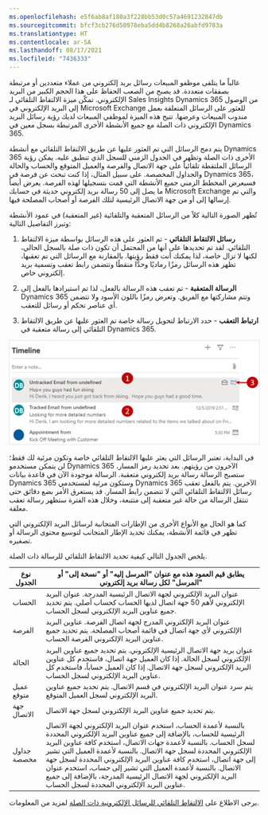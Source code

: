 ```yaml
---
ms.openlocfilehash: e5f6ab8af180a3f228bb53d0c57a4691232847db
ms.sourcegitcommit: bfcf3cb276d50978eba5dd4b8268a26abfd9783a
ms.translationtype: HT
ms.contentlocale: ar-SA
ms.lasthandoff: 08/17/2021
ms.locfileid: "7436333"
---
```

غالباً ما يتلقى موظفو المبيعات رسائل بريد إلكتروني من عملاء متعددين أو مرتبطة بصفقات متعددة. قد يصبح من الصعب الحفاظ على هذا الحجم الكبير من البريد الإلكتروني.
تمكّن ميزة الالتقاط التلقائي لـ Sales Insights Dynamics 365 من الوصول إلى البريد الإلكتروني في Microsoft Exchange للعثور على الرسائل المتعلقة بعمل مندوب المبيعات وعرضها. تتيح هذه الميزة لموظفي المبيعات لديك رؤية رسائل البريد الإلكتروني ذات الصلة مع جميع الأنشطة الأخرى المرتبطة بسجل معين في Dynamics 365.

يتم دمج الرسائل التي تم العثور عليها عن طريق الالتقاط التلقائي مع أنشطة Dynamics 365 الأخرى ذات الصلة وتظهر في الجدول الزمني للسجل الذي تنطبق عليه. يمكن رؤية الرسائل الملتقطة تلقائياً على جهة الاتصال والفرصة والعميل المتوقع والحساب والحالة والجداول المخصصة. على سبيل المثال، إذا كنت تبحث عن فرصة في Dynamics 365، فسيعرض المخطط الزمني جميع الأنشطة التي قمت بتسجيلها لهذه الفرصة. يعرض أيضاً ما يصل إلى 50 رسالة بريد إلكتروني حديثة في حسابك Microsoft Exchange والتي تم إرسالها إلى أو من جهة الاتصال الرئيسية لتلك الفرصة أو أصحاب المصلحة فيها.

تُظهر الصورة التالية كلاً من الرسائل المتعقبة والتلقائية (غير المتعقبة) في عمود الأنشطة وتبرز التفاصيل التالية:

1.  **رسائل الالتقاط التلقائي** - تم العثور على هذه الرسائل بواسطة ميزة الالتقاط التلقائي. لقد تم تحديدها على أنها من المحتمل أن تكون ذات صلة بالسجل الحالي، لكنها لا تزال خاصة، لذا يمكنك أنت فقط رؤيتها. بالمقارنة مع الرسائل التي تم تعقبها، تظهر هذه الرسائل رمزًا رماديًا وحدًّا منقطًا وتتضمن رابط تعقب وتسمية بريد إلكتروني خاص.

2.  **الرسالة المتعقبة** - تم تعقب هذه الرسالة بالفعل، لذا تم استيرادها بالفعل إلى Dynamics 365 وتتم مشاركتها مع الفريق. وتعرض رمزًا باللون الأسود ولا تتضمن أي عناصر تحكم أو رسائل للتعقب.

3.  **ارتباط التعقب** - حدد الارتباط لتحويل رسالة خاصة تم العثور عليها عن طريق الالتقاط التلقائي إلى رسالة متعقبة في Dynamics 365.

![تحتوي رسائل المخطط الزمني على رسالة مرقمة لمطابقة التفاصيل المذكورة أعلاه.](../media/messages.png)

في البداية، تعتبر الرسائل التي يعثر عليها الالتقاط التلقائي خاصة وتكون مرئية لك فقط؛ لن يتمكن مستخدمو Dynamics 365 الآخرون من رؤيتهم. بعد تحديد رمز المسار، ستصبح الرسالة رسالة بريد إلكتروني متعقبة. الرسالة موجودة الآن في قاعدة بيانات Dynamics 365 وستكون مرئية لمستخدمي Dynamics 365 الآخرين.
يتم بالفعل تعقب رسائل الالتقاط التلقائي التي لا تتضمن رابط المسار. قد يستغرق الأمر بضع دقائق حتى تنتقل الرسالة من حالة غير متعقبة إلى متتبعة، وخلال هذه الفترة ستظهر رسالة تعقب معلقة.

كما هو الحال مع الأنواع الأخرى من الإطارات المتجانبة لرسائل البريد الإلكتروني التي تظهر في قائمة الأنشطة، يمكنك تحديد الإطار المتجانب لتوسيع محتوى الرسالة أو تصغيره.

يلخص الجدول التالي كيفية تحديد الالتقاط التلقائي للرسالة ذات الصلة.

| نوع الجدول     | يطابق قيم العمود هذه مع عنوان "المرسل إليه" أو "نسخة إلى" أو "المرسل" لكل رسالة بريد إلكتروني                                                                                                                                                                                                                                                                                                                                                                                                                                             |
|-----------------|-----------------------------------------------------------------------------------------------------------------------------------------------------------------------------------------------------------------------------------------------------------------------------------------------------------------------------------------------------------------------------------------------------------------------------------------------------------------------------------------------------------------------------|
| الحساب         | عنوان البريد الإلكتروني لجهة الاتصال الرئيسية المدرجة. عنوان البريد الإلكتروني لأهم 50 جهة اتصال لديها الحساب كحساب أصلي. يتم تحديد جميع عناوين البريد الإلكتروني لسجل الحساب.                                                                                                                                                                                                                                                                                                                                    |
| الفرصة     | عنوان البريد الإلكتروني المدرج لجهة اتصال الفرصة. عناوين البريد الإلكتروني لأي جهة اتصال في قائمة أصحاب المصلحة. يتم تحديد جميع عناوين البريد الإلكتروني الفرصة الحساب.                                                                                                                                                                                                                                                                                                                                                      |
| الحالة            | عنوان بريد جهة الاتصال الرئيسية الإلكتروني. يتم تحديد جميع عناوين البريد الإلكتروني لسجل الحالة. إذا كان العميل جهة اتصال، فاستخدم كل عناوين البريد الإلكتروني لسجل جهة الاتصال. إذا كان العميل حساباً، فاستخدم كل عناوين البريد الإلكتروني لسجل الحساب.                                                                                                                                                                                                                                                                |
| عميل متوقع            | يتم سرد عنوان البريد الإلكتروني في قسم الاتصال. يتم تحديد جميع عناوين البريد الإلكتروني لسجل العميل المتوقع.                                                                                                                                                                                                                                                                                                                                                                                                                        |
| جهة الاتصال         | يتم تحديد جميع عناوين البريد الإلكتروني لسجل جهة الاتصال.                                                                                                                                                                                                                                                                                                                                                                                                                                                                     |
| جداول مخصصة | بالنسبة لأعمدة الحساب، استخدم عنوان البريد الإلكتروني لجهة الاتصال الرئيسية للحساب، بالإضافة إلى جميع عناوين البريد الإلكتروني المحددة لسجل الحساب. بالنسبة لأعمدة جهات الاتصال، استخدم كافة عناوين البريد الإلكتروني المحددة لسجل جهة الاتصال. بالنسبة لأعمدة العميل التي تشير إلى جهة اتصال، استخدم كافة عناوين البريد الإلكتروني المحددة لسجل جهة الاتصال. بالنسبة لأعمدة العميل التي تشير إلى حساب، استخدم عنوان البريد الإلكتروني لجهة الاتصال الرئيسية المدرجة، بالإضافة إلى جميع عناوين البريد الإلكتروني المحددة لسجل الحساب. |

يرجى الاطلاع على [الالتقاط التلقائي للرسائل الإلكترونية ذات الصلة](/dynamics365/ai/sales/auto-capture/?azure-portal=true) لمزيد من المعلومات.